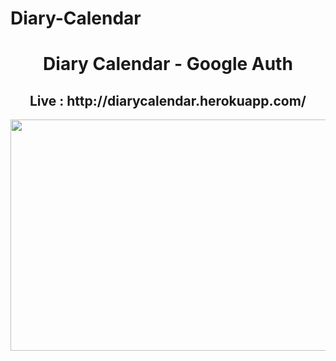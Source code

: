 # Diary-Calendar

<h1 align="center"> Diary Calendar - Google Auth </h1>

<h2 align="center">Live : http://diarycalendar.herokuapp.com/ </h2>
<img src=https://user-images.githubusercontent.com/39877325/104343670-8fdf2a80-553f-11eb-99b2-5f7e2d13a9bb.png" width="700" height="370"/>

